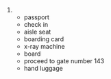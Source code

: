 1.
    - passport
    - check in
    - aisle seat
    - boarding card
    - x-ray machine
    - board
    - proceed to gate number 143
    - hand luggage